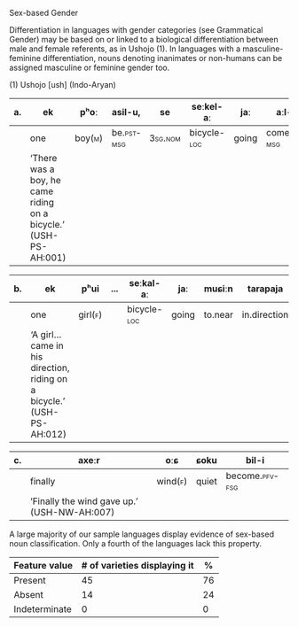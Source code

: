 Sex-based Gender

Differentiation in languages with gender categories (see Grammatical
Gender) may be based on or linked to a biological differentiation
between male and female referents, as in Ushojo ‎(1). In languages with
a masculine-feminine differentiation, nouns denoting inanimates or
non-humans can be assigned masculine or feminine gender too.

(1) <span id="_Ref531867975" class="anchor"></span>Ushojo
    \[ush\] (Indo-Aryan)

| a.  | ek                                                              | **pʰoː**                                             | asil-**u**,                                              | se                                                    | seːkel-aː                                                 | jaː   | aːl-**u**                                                  |
|-----|-----------------------------------------------------------------|------------------------------------------------------|----------------------------------------------------------|-------------------------------------------------------|-----------------------------------------------------------|-------|------------------------------------------------------------|
|     | one                                                             | boy(<span style="font-variant:small-caps;">m</span>) | be.<span style="font-variant:small-caps;">pst-msg</span> | <span style="font-variant:small-caps;">3sg.nom</span> | bicycle-<span style="font-variant:small-caps;">loc</span> | going | come.<span style="font-variant:small-caps;">pfv-msg</span> |
|     | ‘There was a boy, he came riding on a bicycle.’ (USH-PS-AH:001) |

| b.  | ek                                                                    | **pʰui**                                              | ... | seːkal-aː                                                 | jaː   | muɕiːn  | tarapaja     | aːl-**i**                                                  |
|-----|-----------------------------------------------------------------------|-------------------------------------------------------|-----|-----------------------------------------------------------|-------|---------|--------------|------------------------------------------------------------|
|     | one                                                                   | girl(<span style="font-variant:small-caps;">f</span>) |     | bicycle-<span style="font-variant:small-caps;">loc</span> | going | to.near | in.direction | come.<span style="font-variant:small-caps;">pfv-fsg</span> |
|     | ‘A girl… came in his direction, riding on a bicycle.’ (USH-PS-AH:012) |

| c.  | axeːr                                       | **oːɕ**                                               | ɕoku  | bil-**i**                                                    |
|-----|---------------------------------------------|-------------------------------------------------------|-------|--------------------------------------------------------------|
|     | finally                                     | wind(<span style="font-variant:small-caps;">f</span>) | quiet | become.<span style="font-variant:small-caps;">pfv-fsg</span> |
|     | ‘Finally the wind gave up.’ (USH-NW-AH:007) |

A large majority of our sample languages display evidence of sex-based
noun classification. Only a fourth of the languages lack this property.

| Feature value | \# of varieties displaying it | %   |
|---------------|-------------------------------|-----|
| Present       | 45                            | 76  |
| Absent        | 14                            | 24  |
| Indeterminate | 0                             | 0   |


